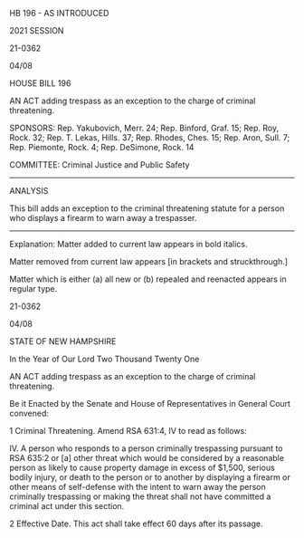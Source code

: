  HB 196 - AS INTRODUCED

 

 

2021 SESSION

 21-0362

 04/08

 

HOUSE BILL 196

 

AN ACT adding trespass as an exception to the charge of criminal threatening.

 

SPONSORS: Rep. Yakubovich, Merr. 24; Rep. Binford, Graf. 15; Rep. Roy, Rock. 32; Rep. T. Lekas, Hills. 37; Rep. Rhodes, Ches. 15; Rep. Aron, Sull. 7; Rep. Piemonte, Rock. 4; Rep. DeSimone, Rock. 14

 

COMMITTEE: Criminal Justice and Public Safety

 

-----------------------------------------------------------------

 

ANALYSIS

 

 This bill adds an exception to the criminal threatening statute for a person who displays a firearm to warn away a trespasser.

 

- - - - - - - - - - - - - - - - - - - - - - - - - - - - - - - - - - - - - - - - - - - - - - - - - - - - - - - - - - - - - - - - - - - - - - - - - - - 

 

Explanation: Matter added to current law appears in bold italics.

 Matter removed from current law appears [in brackets and struckthrough.]

 Matter which is either (a) all new or (b) repealed and reenacted appears in regular type.

 21-0362

 04/08

 

STATE OF NEW HAMPSHIRE

 

In the Year of Our Lord Two Thousand Twenty One

 

AN ACT adding trespass as an exception to the charge of criminal threatening.

 

Be it Enacted by the Senate and House of Representatives in General Court convened:

 

 1 Criminal Threatening. Amend RSA 631:4, IV to read as follows:

 IV. A person who responds to a person criminally trespassing pursuant to RSA 635:2 or [a] other threat which would be considered by a reasonable person as likely to cause property damage in excess of $1,500, serious bodily injury, or death to the person or to another by displaying a firearm or other means of self-defense with the intent to warn away the person criminally trespassing or making the threat shall not have committed a criminal act under this section.

 2 Effective Date. This act shall take effect 60 days after its passage.

